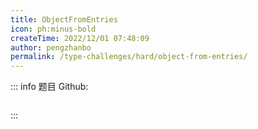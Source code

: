 ```yaml
---
title: ObjectFromEntries
icon: ph:minus-bold
createTime: 2022/12/01 07:48:09
author: pengzhanbo
permalink: /type-challenges/hard/object-from-entries/
---
```


::: info 题目
Github: []()

```ts

```

:::
